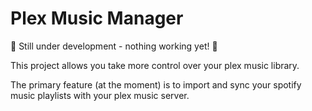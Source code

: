 # Plex Music Manager

🚧 Still under development - nothing working yet! 🚧

This project allows you take more control over your plex music library.

The primary feature (at the moment) is to import and sync your spotify music playlists with your plex music server.
